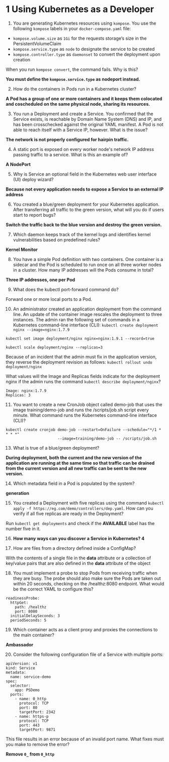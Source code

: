 # 1 Using Kubernetes as a Developer

1. You are generating Kubernetes resources using `kompose`. You use the following `kompose` labels in your `docker-compose.yaml` file:

- `kompose.volume.size` as `1Gi` for the requests storage’s size in the PersistentVolumeClaim
- `kompose.service.type` as `node` to designate the service to be created
- `kompose.controller.type` as `daemonset` to convert the deployment upon creation

When you run `kompose convert`, the command fails. Why is this?

**You must define the `kompose.service.type` as nodeport instead.**

2. How do the containers in Pods run in a Kubernetes cluster?

**A Pod has a group of one or more containers and it keeps them colocated and coscheduled on the same physical node, sharing its resources.**

3. You run a Deployment and create a Service. You confirmed that the Service exists, is reachable by Domain Name System (DNS) and IP, and has been crosschecked against the original YAML manifest. A Pod is not able to reach itself with a Service IP, however. What is the issue?

**The network is not properly configured for hairpin traffic.**

4. A static port is exposed on every worker node's network IP address passing traffic to a service. What is this an example of?

**A NodePort**

5. Why is Service an optional field in the Kubernetes web user interface (UI) deploy wizard?

**Because not every application needs to expose a Service to an external IP address**

6. You created a blue/green deployment for your Kubernetes application. After transferring all traffic to the green version, what will you do if users start to report bugs?

**Switch the traffic back to the blue version and destroy the green version.**

7. Which daemon keeps track of the kernel logs and identifies kernel vulnerabilities based on predefined rules?

**Kernel Monitor**

8. You have a simple Pod definition with two containers. One container is a sidecar and the Pod is scheduled to run once on all three worker nodes in a cluster. How many IP addresses will the Pods consume in total?

**Three IP addresses, one per Pod**

9. What does the kubectl port-forward command do?

Forward one or more local ports to a Pod.

10. An administrator created an application deployment from the command line. An update of the container image rescales the deployment to three instances. The admin ran the following set of commands in a Kubernetes command-line interface (CLI):  `kubectl create deployment nginx --image=nginx:1.7.9`

`kubectl set image deployment/nginx nginx=nginx:1.9.1 --record=true`

`kubectl scale deployment/nginx --replicas=3`

Because of an incident that the admin must fix in the application version, they reverse the deployment revision as follows:  `kubectl rollout undo deployment/nginx`

What values will the Image and Replicas fields indicate for the deployment nginx if the admin runs the command `kubectl describe deployment/nginx`?

```
Image: nginx:1.7.9
Replicas: 3
```

11. You want to create a new CronJob object called demo-job that uses the image training/demo-job and runs the /scripts/job.sh script every minute. What command runs the Kubernetes command-line interface (CLI)?

```
kubectl create cronjob demo-job --restart=OnFailure --schedule="*/1 * * * *" 
                       --image=training/demo-job -- /scripts/job.sh
```

13. What is true of a blue/green deployment?

**During deployment, both the current and the new version of the application are running at the same time so that traffic can be drained from the current version and all new traffic can be sent to the new version.**


14. Which metadata field in a Pod is populated by the system?

**generation**

15. You created a Deployment with five replicas using the command `kubectl apply -f https://eg.com/demo/controllers/dep.yaml`. How can you verify if all five replicas are ready in the Deployment?

Run `kubectl get deployments` and check if the **AVAILABLE** label has the number five in it.

16. **How many ways can you discover a Service in Kubernetes?  4**

17. How are files from a directory defined inside a ConfigMap?

With the contents of a single file in the **data** attribute or a collection of key/value pairs that are also defined in the **data** attribute of the object

18. You must implement a probe to stop Pods from receiving traffic when they are busy. The probe should also make sure the Pods are taken out within 20 seconds, checking on the /healthz:8080 endpoint. What would be the correct YAML to configure this?

```
readinessProbe:
  httpGet:
    path: /healthz
    port: 8080
  initialDelaySeconds: 3
  periodSeconds: 5
```

19. Which container acts as a client proxy and proxies the connections to the main container?

**Ambassador**

20. Consider the following configuration file of a Service with multiple ports:

```
apiVersion: v1
kind: Service
metadata:
  name: service-demo
spec:
  selector:
    app: PSDemo
  ports:
    - name: 0_http
      protocol: TCP
      port: 80
      targetPort: 2342
    - name: https-p
      protocol: TCP
      port: 443
      targetPort: 9871

```

This file results in an error because of an invalid port name. What fixes must you make to remove the error?

**Remove `0_` from `0_http`**